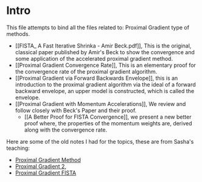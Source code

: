 # Intro

This file attempts to bind all the files related to: Proximal Gradient type of methods. 

- [[FISTA_ A Fast Iterative Shrinka - Amir Beck.pdf]], This is the original, classical paper published by Amir's Beck to show the convergence and some application of the accelerated proximal gradient method.  
- [[Proximal Gradient Convergence Rate]], This is an elementary proof for the convergence rate of the proximal gradient algorithm. 
- [[Proximal Gradient via Forward Backwards Envelope]], this is an introduction to the proximal gradient algorithm via the ideal of a forward backward envelope, an upper model is constructed, which is called the envelope. 
- [[Proximal Gradient with Momentum Accelerations]], We review and follow closely with Beck's Paper and their proof. 
	- [[A Better Proof for FISTA Convergence]], we present a new better proof where, the properties of the momentum weights are, derived along with the convergence rate. 


Here are some of the old notes I had for the topics, these are from Sasha's teaching: 
- [Proximal Gradient Method](../../AMATH%20515%20Optimization%20Fundamentals/Proximal%20Gradient%20Descend/Proximal%20Gradient%20Method.md)
- [Proximal Gradient 2](../../AMATH%20515%20Optimization%20Fundamentals/Proximal%20Gradient%20Descend/Proximal%20Gradient%202.md), 
- [Proximal Gradient FISTA](../../AMATH%20515%20Optimization%20Fundamentals/Proximal%20Gradient%20Descend/Proximal%20Gradient%20FISTA.md)